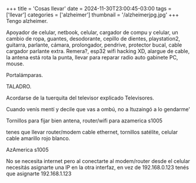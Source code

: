 +++ title = 'Cosas llevar'
date = 2024-11-30T23:00:45-03:00
tags = ['llevar']
categories = ['alzheimer']
thumbnail = '/alzheimerjpg.jpg'
+++
Tengo alzheimer.

Apoyador de celular, netbook, celular, cargador de compu y celular, un cambio de ropa, guantes, desodorante, cepillo de dientes, playstation2, guitarra, parlante, cámara, prolongador, pendrive, protector bucal, cable cargador parlante extra. Remera?, esp32 wifi hacking XD, alargue de cable, la antena está rota la punta, llevar para reparar radio auto gabinete PC, mouse.

Portalámparas.

TALADRO.

Acordarse de la tuerquita del televisor explicado Televisores.

Cuando venís mentí y decile que vas a ombú, no a Ituzaingó a lo gendarme'

Tornillos para fijar bien antena, router/wifi para azamerica s1005

tenes que llevar router/modem cable ethernet, tornillos satélite, celular cable amarillo rojo blanco.

AzAmerica s1005

No se necesita internet pero al conectarte al modem/router desde el celular necesitás asignarte una IP en la otra interfaz, en vez de 192.168.0.123 tenés que asignarte 192.168.1.123

